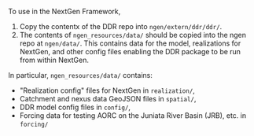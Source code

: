 To use in the NextGen Framework,
1) Copy the contentx of the DDR repo into `ngen/extern/ddr/ddr/`.
2) The contents of `ngen_resources/data/` should be copied into the ngen repo at `ngen/data/`. This contains data for the model, realizations for NextGen, and other config files enabling the DDR package to be run from within NextGen.

In particular, `ngen_resources/data/` contains:
- "Realization config" files for NextGen in `realization/`,
- Catchment and nexus data GeoJSON files in `spatial/`,
- DDR model config files in `config/`,
- Forcing data for testing AORC on the Juniata River Basin (JRB), etc. in `forcing/`

